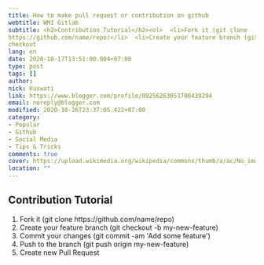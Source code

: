```yaml
---
title: How to make pull request or contribution on github
webtitle: WMI Gitlab
subtitle: <h2>Contribution Tutorial</h2><ol>  <li>Fork it (git clone
https://github.com/name/repo)</li>  <li>Create your feature branch (git
checkout
lang: en
date: 2020-10-17T13:51:00.004+07:00
type: post
tags: []
author:
nick: Kuswati
link: https://www.blogger.com/profile/09256263851708439294
email: noreply@blogger.com
modified: 2020-10-26T23:37:05.422+07:00
category:
- Popular
- Github
- Social Media
- Tips & Tricks
comments: true
cover: https://upload.wikimedia.org/wikipedia/commons/thumb/a/ac/No_image_available.svg/2048px-No_image_available.svg.png
location: ""
---
```


<h2>Contribution Tutorial</h2><ol>  <li>Fork it (git clone https://github.com/name/repo)</li>  <li>Create your feature branch (git checkout -b my-new-feature)</li>  <li>Commit your changes (git commit -am 'Add some feature')</li>  <li>Push to the branch (git push origin my-new-feature)</li>  <li>Create new Pull Request</li></ol>